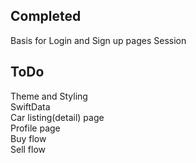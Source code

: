 ## Completed
Basis for Login and Sign up pages
Session   

## ToDo
Theme and Styling   
SwiftData   
Car listing(detail) page   
Profile page   
Buy flow   
Sell flow   
